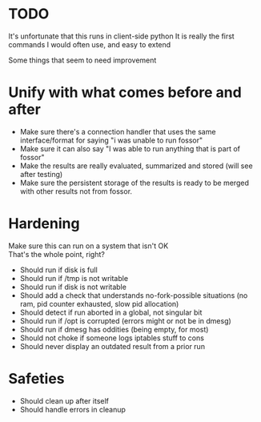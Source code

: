 # TODO

It's unfortunate that this runs in client-side python
It is really the first commands I would often use, and easy to extend

Some things that seem to need improvement


# Unify with what comes before and after

* Make sure there's a connection handler that uses the same interface/format for saying "i was unable to run fossor"
* Make sure it can also say "I was able to run anything that is part of fossor"
* Make the results are really evaluated, summarized and stored (will see after testing)
* Make sure the persistent storage of the results is ready to be merged with other results not from fossor.

# Hardening

Make sure this can run on a system that isn't OK   
That's the whole point, right?

* Should run if disk is full
* Should run if /tmp is not writable
* Should run if disk is not writable
* Should add a check that understands no-fork-possible situations (no ram, pid counter exhausted, slow pid allocation)
* Should detect if run aborted in a global, not singular bit
* Should run if /opt is corrupted (errors might or not be in dmesg)
* Should run if dmesg has oddities (being empty, for most)
* Should not choke if someone logs iptables stuff to cons
* Should never display an outdated result from a prior run

# Safeties

* Should clean up after itself
* Should handle errors in cleanup
